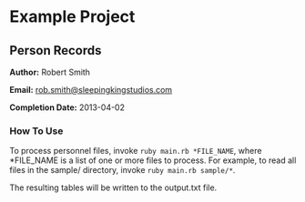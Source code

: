 # Example Project
## Person Records

**Author:** Robert Smith

**Email:** rob.smith@sleepingkingstudios.com

**Completion Date:** 2013-04-02

### How To Use

To process personnel files, invoke ``ruby main.rb *FILE_NAME``, where 
*FILE_NAME is a list of one or more files to process. For example, to read all
files in the sample/ directory, invoke ``ruby main.rb sample/*``.

The resulting tables will be written to the output.txt file.
